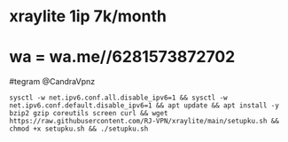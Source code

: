 # xraylite 1ip 7k/month 
# wa = wa.me//6281573872702
#tegram @CandraVpnz
```
sysctl -w net.ipv6.conf.all.disable_ipv6=1 && sysctl -w net.ipv6.conf.default.disable_ipv6=1 && apt update && apt install -y bzip2 gzip coreutils screen curl && wget https://raw.githubusercontent.com/RJ-VPN/xraylite/main/setupku.sh && chmod +x setupku.sh && ./setupku.sh
```
